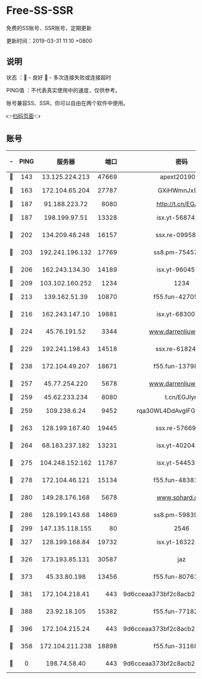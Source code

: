 # Free-SS-SSR

免费的SS账号、SSR账号，定期更新

更新时间：2019-03-31 11:10 +0800

## 说明

状态     ：🙂 - 良好 🙁 - 多次连接失败或连接超时

PING值   ：不代表真实使用中的速度，仅供参考。

账号兼容SS、SSR，你可以自由在两个软件中使用。

👉[扫码页面](https://liesauer.github.io/Free-SS-SSR/)👈

## 账号

|-|PING|服务器|端口|密码|加密方式|区域|
|:----:|:----:|:-----:|-----:|:----:|:----:|:----:|
|🙂|143|13.125.224.213|47669|apext2019001|chacha20|KR|
|🙂|163|172.104.65.204|27787|GXiHWmnJx94S|aes-256-cfb|JP|
|🙂|187|91.188.223.72|8080|http://t.cn/EGJIyrl|rc4-md5|RU|
|🙂|187|198.199.97.51|13328|isx.yt-56874296|aes-256-cfb|US|
|🙂|202|134.209.48.248|16157|ssx.re-09958168|aes-256-cfb|US|
|🙂|203|192.241.196.132|17769|ss8.pm-75457473|aes-256-cfb|US|
|🙂|206|162.243.134.30|14189|isx.yt-96045738|aes-256-cfb|US|
|🙂|209|103.102.160.252|1234|1234|rc4-md5|JP|
|🙂|213|139.162.51.39|10870|f55.fun-42705355|aes-256-cfb|SG|
|🙂|216|162.243.147.10|19881|isx.yt-68300799|aes-256-cfb|US|
|🙂|224|45.76.191.52|3344|www.darrenliuwei.com|aes-256-cfb|JP|
|🙂|229|192.241.198.43|14518|ssx.re-61824417|aes-256-cfb|US|
|🙂|238|172.104.49.207|18671|f55.fun-13798673|aes-256-cfb|SG|
|🙂|257|45.77.254.220|5678|www.darrenliuwei.com|aes-256-cfb|SG|
|🙂|259|45.62.233.234|8080|t.cn/EGJIyrl|rc4-md5|CA|
|🙂|259|109.238.6.24|9452|rqa30WL4DdAvgIFG6Fs3znzTa|aes-256-cfb|FR|
|🙂|263|128.199.167.40|19445|ssx.re-57669332|aes-256-cfb|SG|
|🙂|264|68.183.237.182|13231|isx.yt-40204239|aes-256-cfb|SG|
|🙂|275|104.248.152.162|11787|isx.yt-54453329|aes-256-cfb|SG|
|🙂|278|172.104.46.121|15134|f55.fun-48381477|aes-256-cfb|SG|
|🙂|280|149.28.176.168|5678|www.sphard.com|aes-256-cfb|AU|
|🙂|286|128.199.143.68|14869|ss8.pm-59839550|aes-256-cfb|SG|
|🙂|299|147.135.118.155|80|2546|chacha20|US|
|🙂|327|128.199.168.84|19732|isx.yt-16322176|aes-256-cfb|SG|
|🙂|326|173.193.85.131|30587|jaz|aes-256-cfb|US|
|🙂|373|45.33.80.198|13456|f55.fun-80761096|aes-256-cfb|US|
|🙂|381|172.104.218.41|443|9d6cceaa373bf2c8acb22e60b6a58be6|aes-256-cfb|US|
|🙂|388|23.92.18.105|15382|f55.fun-77182272|aes-256-cfb|US|
|🙂|396|172.104.215.24|443|9d6cceaa373bf2c8acb22e60b6a58be6|aes-256-cfb|US|
|🙁|358|172.104.211.238|18898|f55.fun-31168082|aes-256-cfb|US|
|🙁|0|198.74.58.40|443|9d6cceaa373bf2c8acb22e60b6a58be6|aes-256-cfb|US|

